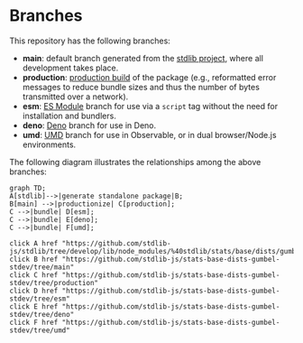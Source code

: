 <!--

@license Apache-2.0

Copyright (c) 2022 The Stdlib Authors.

Licensed under the Apache License, Version 2.0 (the "License");
you may not use this file except in compliance with the License.
You may obtain a copy of the License at

    http://www.apache.org/licenses/LICENSE-2.0

Unless required by applicable law or agreed to in writing, software
distributed under the License is distributed on an "AS IS" BASIS,
WITHOUT WARRANTIES OR CONDITIONS OF ANY KIND, either express or implied.
See the License for the specific language governing permissions and
limitations under the License.

-->

# Branches

This repository has the following branches:

-   **main**: default branch generated from the [stdlib project][stdlib-url], where all development takes place.
-   **production**: [production build][production-url] of the package (e.g., reformatted error messages to reduce bundle sizes and thus the number of bytes transmitted over a network).
-   **esm**: [ES Module][esm-url] branch for use via a `script` tag without the need for installation and bundlers.
-   **deno**: [Deno][deno-url] branch for use in Deno.
-   **umd**: [UMD][umd-url] branch for use in Observable, or in dual browser/Node.js environments.

The following diagram illustrates the relationships among the above branches:

```mermaid
graph TD;
A[stdlib]-->|generate standalone package|B;
B[main] -->|productionize| C[production];
C -->|bundle| D[esm];
C -->|bundle| E[deno];
C -->|bundle| F[umd];

click A href "https://github.com/stdlib-js/stdlib/tree/develop/lib/node_modules/%40stdlib/stats/base/dists/gumbel/stdev"
click B href "https://github.com/stdlib-js/stats-base-dists-gumbel-stdev/tree/main"
click C href "https://github.com/stdlib-js/stats-base-dists-gumbel-stdev/tree/production"
click D href "https://github.com/stdlib-js/stats-base-dists-gumbel-stdev/tree/esm"
click E href "https://github.com/stdlib-js/stats-base-dists-gumbel-stdev/tree/deno"
click F href "https://github.com/stdlib-js/stats-base-dists-gumbel-stdev/tree/umd"
```

[stdlib-url]: https://github.com/stdlib-js/stdlib/tree/develop/lib/node_modules/%40stdlib/stats/base/dists/gumbel/stdev
[production-url]: https://github.com/stdlib-js/stats-base-dists-gumbel-stdev/tree/production
[deno-url]: https://github.com/stdlib-js/stats-base-dists-gumbel-stdev/tree/deno
[umd-url]: https://github.com/stdlib-js/stats-base-dists-gumbel-stdev/tree/umd
[esm-url]: https://github.com/stdlib-js/stats-base-dists-gumbel-stdev/tree/esm